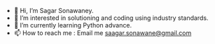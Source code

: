- 👋 Hi, I’m Sagar Sonawaney.
- 👀 I’m interested in solutioning and coding using industry standards.
- 🌱 I’m currently learning Python advance.
- 📫 How to reach me : Email me saagar.sonawane@gmail.com

<!---
sagar10483/sagar10483 is a ✨ special ✨ repository because its `README.md` (this file) appears on your GitHub profile.
You can click the Preview link to take a look at your changes.
--->
